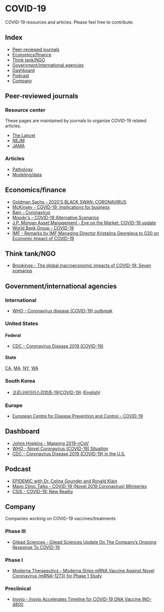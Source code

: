 # COVID-19
COVID-19 resources and articles. Please feel free to contribute.

## Index
- [Peer-reviewed journals](#peer-reviewed-journals)  
- [Economics/finance](#economicsfinance)
- [Think tank/NGO](#think-tankngo)
- [Government/international agencies](##governmentinternational-agencies)  
- [Dashboard](#Dashboard)  
- [Podcast](#Podcast)  
- [Company](#Company)

## Peer-reviewed journals
### Resource center
These pages are maintained by journals to organize COVID-19 related articles.
- [The Lancet](https://www.thelancet.com/coronavirus)  
- [NEJM](https://www.nejm.org/coronavirus)  
- [JAMA](https://jamanetwork.com/journals/jama/pages/coronavirus-alert)

### Articles
- [Pathology](peer-reviewed-modeling-data.md)
- [Modeling/data](peer-reviewed-modeling-data.md)

## Economics/finance
- [Goldman Sachs - 2020’S BLACK SWAN: CORONAVIRUS](https://www.goldmansachs.com/insights/pages/top-of-mind/coronavirus/report.pdf)
- [McKinsey - COVID-19: Implications for business](https://www.mckinsey.com/business-functions/risk/our-insights/covid-19-implications-for-business)
- [Bain - Coronavirus](https://www.bain.com/insights/topics/coronavirus/)
- [Moody's - COVID-19 Alternative Scenarios](https://www.moodysanalytics.com/-/media/article/2020/global-convid19-scenario-narratives.pdf)
- [J.P. Morgan Asset Management - Eye on the Market: COVID-19 update](https://am.jpmorgan.com/us/institutional/library/eotm-covid19)
- [World Bank Group - COVID-19](https://www.worldbank.org/en/who-we-are/news/coronavirus-covid19])
- [IMF - Remarks by IMF Managing Director Kristalina Georgieva to G20 on Economic Impact of COVID-19](https://www.imf.org/en/News/Articles/2020/02/22/pr2061-remarks-by-kristalina-georgieva-to-g20-on-economic-impact-of-covid-19)

## Think tank/NGO
- [Brookings - The global macroeconomic impacts of COVID-19: Seven scenarios](https://www.brookings.edu/research/the-global-macroeconomic-impacts-of-covid-19-seven-scenarios/)

## Government/international agencies
### International
- [WHO - Coronavirus disease (COVID-19) outbreak](https://www.health.ny.gov/diseases/communicable/coronavirus/)
### United States
#### Federal
- [CDC - Coronavirus Disease 2019 (COVID-19)](https://www.cdc.gov/coronavirus/2019-ncov/index.html)
#### State
[CA](https://www.cdph.ca.gov/Programs/CID/DCDC/Pages/Immunization/ncov2019.aspx), [MA](https://www.mass.gov/resource/information-on-the-outbreak-of-coronavirus-disease-2019-covid-19), [NY](https://www.health.ny.gov/diseases/communicable/coronavirus/), [WA](https://www.doh.wa.gov/Emergencies/Coronavirus)

### South Korea
- [코로나바이러스감염증-19(COVID-19)](http://ncov.mohw.go.kr/index_main.jsp) ([English](https://jamanetwork.com/journals/jama/fullarticle/2762130))

### Europe
- [European Centre for Disease Prevention and Control - COVID-19](https://www.ecdc.europa.eu/en/novel-coronavirus-china)

## Dashboard
- [Johns Hopkins - Mapping 2019-nCoV](https://systems.jhu.edu/research/public-health/ncov/)
- [WHO - Novel Coronavirus (COVID-19) Situation](https://experience.arcgis.com/experience/685d0ace521648f8a5beeeee1b9125cd)
- [CDC - Coronavirus Disease 2019 (COVID-19) in the U.S.](https://www.cdc.gov/coronavirus/2019-ncov/cases-in-us.html)

## Podcast
- [EPIDEMIC with Dr. Celine Gounder and Ronald Klain](https://podcasts.apple.com/us/podcast/epidemic-with-dr-...celine-gounder-and-ronald-klain/id1499394284)
- [Mayo Clinic Talks - COVID-19 (Novel 2019 Coronavirus) Miniseries](https://podcasts.apple.com/us/podcast/covid-19-novel-2019-coronavirus-miniseries-episode/id1183061010?i=1000464285942)
- [CSIS - COVID-19: New Reality](https://www.csis.org/podcasts/truth-matter/covid-19-new-reality)

## Company
Companies working on COVID-19 vaccines/treatments
### Phase III
- [Gilead Sciences - Gilead Sciences Update On The Company’s Ongoing Response To COVID-19](https://www.gilead.com/purpose/advancing-global-health/covid-19)
### Phase I
- [Moderna Therapeutics - Moderna Ships mRNA Vaccine Against Novel Coronavirus (mRNA-1273) for Phase 1 Study](https://investors.modernatx.com/news-releases/news-release-details/moderna-ships-mrna-vaccine-against-novel-coronavirus-mrna-1273)
### Preclinical
- [Inovio - Inovio Accelerates Timeline for COVID-19 DNA Vaccine INO-4800](http://ir.inovio.com/news-and-media/news/press-release-details/2020/Inovio-Accelerates-Timeline-for-COVID-19-DNA-Vaccine-INO-4800/default.aspx)
